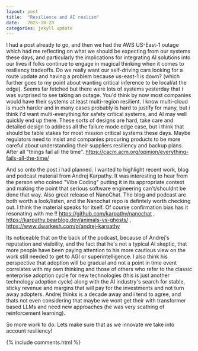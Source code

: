 ```yaml
---
layout: post
title:  "Resilience and AI realism"
date:   2025-10-20
categories: jekyll update
---
```

I had a post already to go, and then we had the AWS US-East-1 outage which had me reflecting on what we should be expecting from our systems these days, and particularly the implications for integrating AI solutions into our lives if folks continue to engage in magical thinking when it comes to resiliency tradeoffs. Do we really want our self-driving cars looking for a route update and having a problem because us-east-1 is down? (which further goes to my point about wanting critical inference to be local/at the edge). Seems far fetched but there were lots of systems yesterday that i was surprised to see taking an outage. You'd think by now most companies would have their systems at least multi-region resilient. I know multi-cloud is much harder and in many cases probably is hard to justify for many, but i think i'd want multi-everything for safety critical systems, and AI may well quickly end up there. These sorts of designs are hard, take care and detailed design to address all the failure mode edge case, but i think that should be table stakes for most mission critical systems these days. Maybe regulators need to insist and companies procuring products to be more careful about understanding their suppliers resiliency and backup plans. After all "things fail all the time". <https://cacm.acm.org/opinion/everything-fails-all-the-time/>

And so onto the post i had planned. I wanted to highlight recent work, blog and podcast material from Andrej Karpathy. It was interesting to hear from the person who coined "Vibe Coding" putting it in its appropriate context and making the point that serious software engineering can't/shouldnt be done that way. Also great release of NanoChat. The blog and podcast are both worth a look/listen, and the Nanochat repo is defintely worth checking out. I think the material speaks for itself. Of course confirmation bias has it resonating with me !!
<https://github.com/karpathy/nanochat> ,
<https://karpathy.bearblog.dev/animals-vs-ghosts/> ,
<https://www.dwarkesh.com/p/andrej-karpathy>
 
 Its noticeable that on the back of the podcast, because of Andrej's reputation and visibility, and the fact that he's not a typical AI skeptic, that more people have been paying attention to his more cautious view on the work still needed to get to AGI or superintelligence. I also think his perspective that adoption will be gradual and not a point in time event correlates with my own thinking and those of others who refer to the classic enterprise adoption cycle for new technologies (this is just another technology adoption cycle) along with the AI industry's search for stable, sticky revenue and margins that will pay for the investments and not turn away adopters. Andrej thinks is a decade away and i tend to agree, and thats not even considering that maybe we wont get their with transformer based LLMs and need new approaches (he was very scathing of reinforcement learning).

 So more work to do. Lets make sure that as we innovate we take into account resiliency!

{% include comments.html %}
